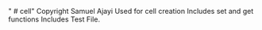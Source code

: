 " # cell"
Copyright Samuel Ajayi
Used for cell creation
Includes set and get functions
Includes Test File.